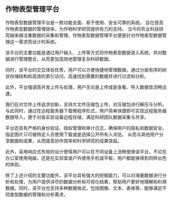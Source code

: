 ## 作物表型管理平台


作物表型数据管理平台是一款功能全面、易于使用、安全可靠的系统。
旨在提高作物表型数据的管理效率，为作物科学研究提供有力的支持。
当今的农业科技研究越来越注重数据的采集和管理，作物表型数据管理平台便是针对作物表型数据管理这一需求而设计的系统。

该平台的主要功能是通过用户输入、上传等方式将作物表型数据录入系统，并对数据进行管理整合，从而更加高效地管理复杂科研数据。

同时，该平台的交互体验优秀，用户可以方便快捷地管理数据，通过分层有序的树状存储结构和高效的索引访问，高速找到需要的数据并进行过滤和分析。

此外，平台强调高并发上传与处理，用户无论是上传或是查看、导入数据皆流畅迅速。

我们在对文件上传追求创新，支持大文件压缩包上传，对压缩包进行解压与分析。与此同时，通过在远程服务器下载微程序形式，用户简单快捷即可实现远程服务器数据导入，便于对各实验设备远程存储，满足科研团队数据采集与共享。

平台还具有严格的身份验证、授权管理和审计日志，确保用户的隐私和数据安全。指定图片只可被特定人员使用下载或是选择公开所有人浏览。
从而与其他用户分享数据和成果，从而提高协作效率和科学研究的成果效益。

此外，采用响应式布局的设计使得用户可以在不同设备上流畅使用该平台，不论在办公室使用电脑，还是在实验室或户外使用手机或平板，用户都能够得到同样出色的体验。

除了上述介绍的主要功能外，该平台具有强大的挖掘能力，可以对海量数据进行分析和处理，为用户提供详尽的数据分析和可视化结果，帮助用户更好地理解和利用数据。同时，该平台也支持多种数据格式，包括图像、文本、表格等，能够满足不同类型数据的管理和分析需求。

